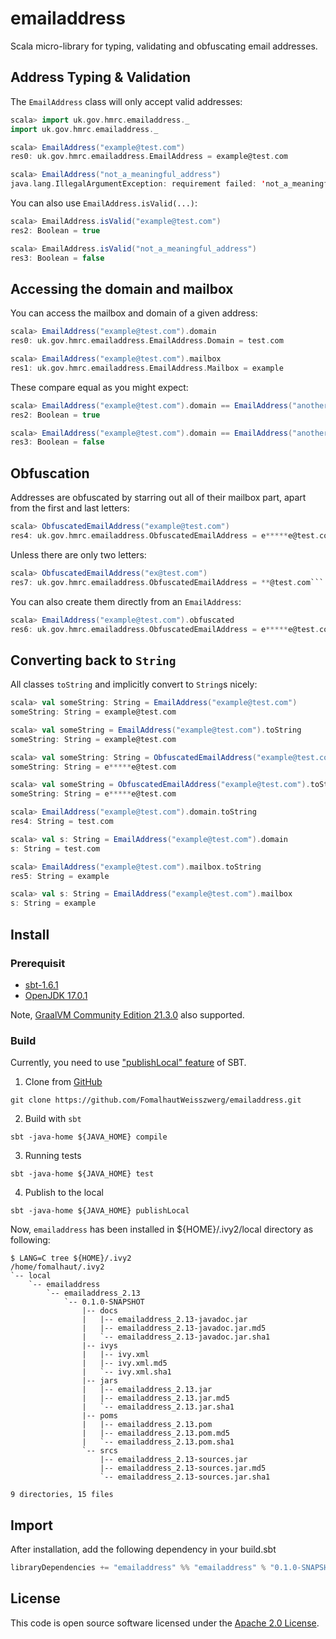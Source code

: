 # emailaddress

Scala micro-library for typing, validating and obfuscating email addresses.

## Address Typing & Validation

The `EmailAddress` class will only accept valid addresses:

```scala
scala> import uk.gov.hmrc.emailaddress._
import uk.gov.hmrc.emailaddress._

scala> EmailAddress("example@test.com")
res0: uk.gov.hmrc.emailaddress.EmailAddress = example@test.com

scala> EmailAddress("not_a_meaningful_address")
java.lang.IllegalArgumentException: requirement failed: 'not_a_meaningful_address' is not a valid email address
```

You can also use `EmailAddress.isValid(...)`:

```scala
scala> EmailAddress.isValid("example@test.com")
res2: Boolean = true

scala> EmailAddress.isValid("not_a_meaningful_address")
res3: Boolean = false
```

## Accessing the domain and mailbox

You can access the mailbox and domain of a given address:

```scala
scala> EmailAddress("example@test.com").domain
res0: uk.gov.hmrc.emailaddress.EmailAddress.Domain = test.com

scala> EmailAddress("example@test.com").mailbox
res1: uk.gov.hmrc.emailaddress.EmailAddress.Mailbox = example
```

These compare equal as you might expect:

```scala
scala> EmailAddress("example@test.com").domain == EmailAddress("another@test.com").domain
res2: Boolean = true

scala> EmailAddress("example@test.com").domain == EmailAddress("another@test.co.uk").domain
res3: Boolean = false
```

## Obfuscation

Addresses are obfuscated by starring out all of their mailbox part, apart from the first and last letters:

```scala
scala> ObfuscatedEmailAddress("example@test.com")
res4: uk.gov.hmrc.emailaddress.ObfuscatedEmailAddress = e*****e@test.com
```

Unless there are only two letters:

```scala
scala> ObfuscatedEmailAddress("ex@test.com")
res7: uk.gov.hmrc.emailaddress.ObfuscatedEmailAddress = **@test.com```

```

You can also create them directly from an `EmailAddress`:

```scala
scala> EmailAddress("example@test.com").obfuscated
res6: uk.gov.hmrc.emailaddress.ObfuscatedEmailAddress = e*****e@test.com
```

## Converting back to `String`

All classes `toString` and implicitly convert to `String`s nicely:

```scala
scala> val someString: String = EmailAddress("example@test.com")
someString: String = example@test.com

scala> val someString = EmailAddress("example@test.com").toString
someString: String = example@test.com

scala> val someString: String = ObfuscatedEmailAddress("example@test.com")
someString: String = e*****e@test.com

scala> val someString = ObfuscatedEmailAddress("example@test.com").toString
someString: String = e*****e@test.com

scala> EmailAddress("example@test.com").domain.toString
res4: String = test.com

scala> val s: String = EmailAddress("example@test.com").domain
s: String = test.com

scala> EmailAddress("example@test.com").mailbox.toString
res5: String = example

scala> val s: String = EmailAddress("example@test.com").mailbox
s: String = example
```

## Install

### Prerequisit

* [sbt-1.6.1](https://www.scala-sbt.org/)
* [OpenJDK 17.0.1](https://openjdk.java.net/)

Note, [GraalVM Community Edition 21.3.0](https://www.graalvm.org/) also supported.

### Build

Currently, you need to use ["publishLocal" feature](https://www.scala-sbt.org/1.x/docs/Publishing.html#Publishing+locally) of SBT.

1. Clone from [GitHub](https://github.com/FomalhautWeisszwerg/emailaddress.git)

```shell
git clone https://github.com/FomalhautWeisszwerg/emailaddress.git
```

2. Build with `sbt`

```shell
sbt -java-home ${JAVA_HOME} compile
```

3. Running tests

```shell
sbt -java-home ${JAVA_HOME} test
```

4. Publish to the local

```shell
sbt -java-home ${JAVA_HOME} publishLocal
```

Now, `emailaddress` has been installed in ${HOME}/.ivy2/local directory as following:

```shell
$ LANG=C tree ${HOME}/.ivy2
/home/fomalhaut/.ivy2
`-- local
    `-- emailaddress
        `-- emailaddress_2.13
            `-- 0.1.0-SNAPSHOT
                |-- docs
                |   |-- emailaddress_2.13-javadoc.jar
                |   |-- emailaddress_2.13-javadoc.jar.md5
                |   `-- emailaddress_2.13-javadoc.jar.sha1
                |-- ivys
                |   |-- ivy.xml
                |   |-- ivy.xml.md5
                |   `-- ivy.xml.sha1
                |-- jars
                |   |-- emailaddress_2.13.jar
                |   |-- emailaddress_2.13.jar.md5
                |   `-- emailaddress_2.13.jar.sha1
                |-- poms
                |   |-- emailaddress_2.13.pom
                |   |-- emailaddress_2.13.pom.md5
                |   `-- emailaddress_2.13.pom.sha1
                `-- srcs
                    |-- emailaddress_2.13-sources.jar
                    |-- emailaddress_2.13-sources.jar.md5
                    `-- emailaddress_2.13-sources.jar.sha1

9 directories, 15 files
```

## Import

After installation, add the following dependency in your build.sbt

```scala
libraryDependencies += "emailaddress" %% "emailaddress" % "0.1.0-SNAPSHOT"
```

## License

This code is open source software licensed under the [Apache 2.0 License]("http://www.apache.org/licenses/LICENSE-2.0.html").
